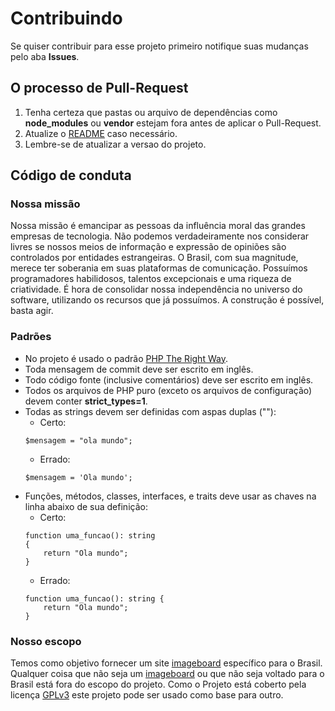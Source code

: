 # Contribuindo

Se quiser contribuir para esse projeto primeiro notifique suas mudanças pelo aba **Issues**.

## O processo de Pull-Request
1. Tenha certeza que pastas ou arquivo de dependências como **node_modules** ou **vendor** estejam fora antes de aplicar o Pull-Request.
2. Atualize o [README](https://github.com/devcastroitalo/zooei/blob/main/README.md) caso necessário.
3. Lembre-se de atualizar a versao do projeto.


## Código de conduta
### Nossa missão
Nossa missão é emancipar as pessoas da influência moral das grandes empresas de tecnologia. Não podemos verdadeiramente nos considerar livres se nossos meios de informação e expressão de opiniões são controlados por entidades estrangeiras. O Brasil, com sua magnitude, merece ter soberania em suas plataformas de comunicação. Possuímos programadores habilidosos, talentos excepcionais e uma riqueza de criatividade. É hora de consolidar nossa independência no universo do software, utilizando os recursos que já possuímos. A construção é possível, basta agir.

### Padrões
- No projeto é usado o padrão [PHP The Right Way](https://phptherightway.com/).
- Toda mensagem de commit deve ser escrito em inglês.
- Todo código fonte (inclusive comentários) deve ser escrito em inglês.
- Todos os arquivos de PHP puro (exceto os arquivos de configuração) devem conter **strict_types=1**.
- Todas as strings devem ser definidas com aspas duplas (""):
    - Certo:
    ```
    $mensagem = "ola mundo";
    ```
    - Errado:
    ```
    $mensagem = 'Ola mundo'; 
    ```
- Funções, métodos, classes, interfaces, e traits deve usar as chaves na linha abaixo de sua definição:
    - Certo:
    ```
    function uma_funcao(): string
    {
        return "Ola mundo";
    }
    ```
    - Errado:
    ```
    function uma_funcao(): string {
        return "Ola mundo";
    }
    ```

### Nosso escopo
Temos como objetivo fornecer um site [imageboard](https://pt.wikipedia.org/wiki/Imageboard) específico para o Brasil. Qualquer coisa que não seja um [imageboard](https://pt.wikipedia.org/wiki/Imageboard) ou que não seja voltado para o Brasil está fora do escopo do projeto. Como o Projeto está coberto pela licença [GPLv3](https://www.gnu.org/licenses/quick-guide-gplv3.pt-br.html) este projeto pode ser usado como base para outro.
